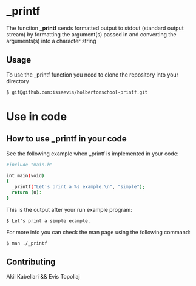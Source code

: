 # _printf
The function **_printf** sends formatted output to stdout (standard output stream) by formatting the argument(s) passed in and converting the arguments(s) into a character string

## Usage
To use the _printf function you need to clone the repository into your directory

```bash
$ git@github.com:issaevis/holbertonschool-printf.git
```

# Use in code
## How to use _printf in your code
See the following example when _printf is implemented in your code:

```bash
#include "main.h"

int main(void)
{
  _printf("Let's print a %s example.\n", "simple");
  return (0):
}
```

This is the output after your run example program:
```
$ Let's print a simple example.
```

For more info you can check the man page using the following command:
```
$ man ./_printf
```


## Contributing

Akil Kabellari && Evis Topollaj
